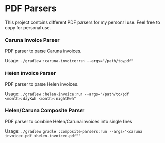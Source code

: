 # PDF Parsers

This project contains different PDF parsers for my personal use. Feel free to copy for personal use.

### Caruna Invoice Parser
PDF parser to parse Caruna invoices.

Usage: ``./gradlew :caruna-invoice:run --args="/path/to/pdf"``

### Helen Invoice Parser
PDF parser to parse Helen invoices.

Usage: ``./gradlew :helen-invoice:run --args="/path/to/pdf <month>:dayKwh <month>:nightKwh"``


### Helen/Caruna Composite Parser
PDF parser to combine Helen/Caruna invoices into single lines

Usage: ``./gradlew gradle :composite-parsers:run --args="<caruna invoice>.pdf <helen-invoice>.pdf""``






